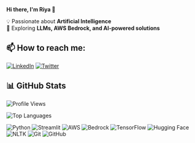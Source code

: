 **Hi there, I'm Riya 👋**


💡 Passionate about **Artificial Intelligence**  
🚀 Exploring **LLMs, AWS Bedrock, and AI-powered solutions**   


## 📫 How to reach me:  
[![LinkedIn](https://img.shields.io/badge/-LinkedIn-blue?style=flat-square&logo=linkedin)](https://www.linkedin.com/in/riyageorge2000) 
[![Twitter](https://img.shields.io/badge/-Twitter-blue?style=flat-square&logo=twitter)](https://twitter.com/riyageorge2000)


## 📊 GitHub Stats  
![Profile Views](https://komarev.com/ghpvc/?username=riyageorge2000&color=blue)
<!-- ![GitHub Followers](https://img.shields.io/github/followers/riyageorge2000?style=flat-square) -->

<!-- ![GitHub Stats](https://github-readme-stats-git-masterrstaa-rickstaa.vercel.app/api?username=riyageorge2000&show_icons=true&theme=tokyonight) -->

<!-- ![GitHub Activity Graph](https://github-readme-activity-graph.vercel.app/graph?username=riyageorge2000&theme=tokyo-night) -->
<!-- ![GitHub Trophies](https://github-profile-trophy.vercel.app/?username=riyageorge2000&theme=tokyonight&no-bg=true&no-frame=false&column=4)
![GitHub Streak](https://github-readme-streak-stats.herokuapp.com/?user=riyageorge2000&theme=tokyonight) -->
 
![Top Languages](https://github-readme-stats.vercel.app/api/top-langs/?username=riyageorge2000&theme=tokyonight) 


![Python](https://img.shields.io/badge/-Python-3776AB?style=flat-square&logo=python&logoColor=white)
![Streamlit](https://img.shields.io/badge/-Streamlit-FF4B4B?style=flat-square&logo=streamlit&logoColor=white)
![AWS](https://img.shields.io/badge/-AWS-232F3E?style=flat-square&logo=amazonaws&logoColor=white)
![Bedrock](https://img.shields.io/badge/-AWS%20Bedrock-FF9900?style=flat-square&logo=amazonaws&logoColor=white)
![TensorFlow](https://img.shields.io/badge/-TensorFlow-FF6F00?style=flat-square&logo=tensorflow&logoColor=white)
![Hugging Face](https://img.shields.io/badge/-Hugging%20Face-FFCC00?style=flat-square&logo=huggingface&logoColor=white)
![NLTK](https://img.shields.io/badge/-NLTK-02569B?style=flat-square&logo=python&logoColor=white)
![Git](https://img.shields.io/badge/-Git-F05032?style=flat-square&logo=git&logoColor=white)
![GitHub](https://img.shields.io/badge/-GitHub-181717?style=flat-square&logo=github&logoColor=white)


<!-- ![Jokes](https://readme-jokes.vercel.app/api) -->


